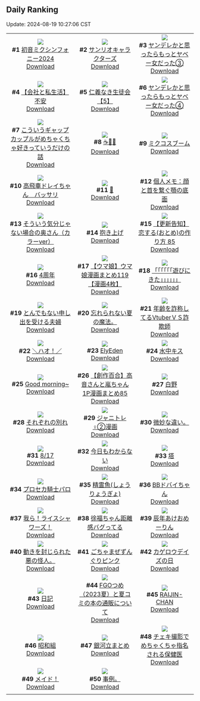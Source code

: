 ## Daily Ranking
Update: 2024-08-19 10:27:06 CST

|      |      |      |
| :----: | :----: | :----: |
| ![](https://i.pixiv.re/c/240x480/img-master/img/2024/08/16/00/30/07/121525173_p0_master1200.jpg)<br>**#1** [初音ミクシンフォニー2024](https://www.pixiv.net/artworks/121525173)<br>[Download](https://i.pixiv.re/img-original/img/2024/08/16/00/30/07/121525173_p0.jpg) | ![](https://i.pixiv.re/c/240x480/img-master/img/2024/08/17/00/01/38/121555597_p0_master1200.jpg)<br>**#2** [サンリオキャラクターズ](https://www.pixiv.net/artworks/121555597)<br>[Download](https://i.pixiv.re/img-original/img/2024/08/17/00/01/38/121555597_p0.png) | ![](https://i.pixiv.re/c/240x480/img-master/img/2024/08/16/00/01/32/121524102_p0_master1200.jpg)<br>**#3** [ヤンデレかと思ったらもっとヤベー女だった③](https://www.pixiv.net/artworks/121524102)<br>[Download](https://i.pixiv.re/img-original/img/2024/08/16/00/01/32/121524102_p0.png) |
| ![](https://i.pixiv.re/c/240x480/img-master/img/2024/08/16/12/00/12/121535499_p0_master1200.jpg)<br>**#4** [【会社と私生活】不安](https://www.pixiv.net/artworks/121535499)<br>[Download](https://i.pixiv.re/img-original/img/2024/08/16/12/00/12/121535499_p0.jpg) | ![](https://i.pixiv.re/c/240x480/img-master/img/2024/08/17/10/46/28/121566565_p0_master1200.jpg)<br>**#5** [仁義なき生徒会【5】](https://www.pixiv.net/artworks/121566565)<br>[Download](https://i.pixiv.re/img-original/img/2024/08/17/10/46/28/121566565_p0.png) | ![](https://i.pixiv.re/c/240x480/img-master/img/2024/08/17/00/01/34/121555589_p0_master1200.jpg)<br>**#6** [ヤンデレかと思ったらもっとヤベー女だった④](https://www.pixiv.net/artworks/121555589)<br>[Download](https://i.pixiv.re/img-original/img/2024/08/17/00/01/34/121555589_p0.png) |
| ![](https://i.pixiv.re/c/240x480/img-master/img/2024/08/16/00/03/03/121524229_p0_master1200.jpg)<br>**#7** [こういうギャップカップルがめちゃくちゃ好きっていうだけの話](https://www.pixiv.net/artworks/121524229)<br>[Download](https://i.pixiv.re/img-original/img/2024/08/16/00/03/03/121524229_p0.jpg) | ![](https://i.pixiv.re/c/240x480/img-master/img/2024/08/17/00/15/36/121556288_p0_master1200.jpg)<br>**#8** [☕🌸✨](https://www.pixiv.net/artworks/121556288)<br>[Download](https://i.pixiv.re/img-original/img/2024/08/17/00/15/36/121556288_p0.jpg) | ![](https://i.pixiv.re/c/240x480/img-master/img/2024/08/16/04/00/55/121529093_p0_master1200.jpg)<br>**#9** [ミクコスブーム](https://www.pixiv.net/artworks/121529093)<br>[Download](https://i.pixiv.re/img-original/img/2024/08/16/04/00/55/121529093_p0.png) |
| ![](https://i.pixiv.re/c/240x480/img-master/img/2024/08/16/12/48/43/121536575_p0_master1200.jpg)<br>**#10** [高飛車ドレイちゃん　バッサリ](https://www.pixiv.net/artworks/121536575)<br>[Download](https://i.pixiv.re/img-original/img/2024/08/16/12/48/43/121536575_p0.png) | ![](https://i.pixiv.re/c/240x480/img-master/img/2024/08/16/11/47/30/121535216_p0_master1200.jpg)<br>**#11** [👑](https://www.pixiv.net/artworks/121535216)<br>[Download](https://i.pixiv.re/img-original/img/2024/08/16/11/47/30/121535216_p0.png) | ![](https://i.pixiv.re/c/240x480/img-master/img/2024/08/17/06/00/06/121562405_p0_master1200.jpg)<br>**#12** [個人メモ：顔と首を繋ぐ顎の底面](https://www.pixiv.net/artworks/121562405)<br>[Download](https://i.pixiv.re/img-original/img/2024/08/17/06/00/06/121562405_p0.jpg) |
| ![](https://i.pixiv.re/c/240x480/img-master/img/2024/08/16/00/02/18/121524174_p0_master1200.jpg)<br>**#13** [そういう気分じゃない場合の奥さん（カラーver）](https://www.pixiv.net/artworks/121524174)<br>[Download](https://i.pixiv.re/img-original/img/2024/08/16/00/02/18/121524174_p0.jpg) | ![](https://i.pixiv.re/c/240x480/img-master/img/2024/08/17/20/21/41/121580402_p0_master1200.jpg)<br>**#14** [抱き上げ](https://www.pixiv.net/artworks/121580402)<br>[Download](https://i.pixiv.re/img-original/img/2024/08/17/20/21/41/121580402_p0.jpg) | ![](https://i.pixiv.re/c/240x480/img-master/img/2024/08/16/12/20/10/121535988_p0_master1200.jpg)<br>**#15** [【更新告知】 恋する(おとめ)の作り方 85](https://www.pixiv.net/artworks/121535988)<br>[Download](https://i.pixiv.re/img-original/img/2024/08/16/12/20/10/121535988_p0.png) |
| ![](https://i.pixiv.re/c/240x480/img-master/img/2024/08/16/15/00/05/121538994_p0_master1200.jpg)<br>**#16** [4周年](https://www.pixiv.net/artworks/121538994)<br>[Download](https://i.pixiv.re/img-original/img/2024/08/16/15/00/05/121538994_p0.jpg) | ![](https://i.pixiv.re/c/240x480/img-master/img/2024/08/16/00/01/49/121524125_p0_master1200.jpg)<br>**#17** [【ウマ娘】ウマ娘漫画まとめ119【漫画4枚】](https://www.pixiv.net/artworks/121524125)<br>[Download](https://i.pixiv.re/img-original/img/2024/08/16/00/01/49/121524125_p0.jpg) | ![](https://i.pixiv.re/c/240x480/img-master/img/2024/08/17/20/39/07/121581041_p0_master1200.jpg)<br>**#18** [「「「「「「遊びにきた」」」」」」](https://www.pixiv.net/artworks/121581041)<br>[Download](https://i.pixiv.re/img-original/img/2024/08/17/20/39/07/121581041_p0.png) |
| ![](https://i.pixiv.re/c/240x480/img-master/img/2024/08/17/00/05/43/121555875_p0_master1200.jpg)<br>**#19** [とんでもない申し出を受ける夫婦](https://www.pixiv.net/artworks/121555875)<br>[Download](https://i.pixiv.re/img-original/img/2024/08/17/00/05/43/121555875_p0.jpg) | ![](https://i.pixiv.re/c/240x480/img-master/img/2024/08/16/18/57/26/121544843_p0_master1200.jpg)<br>**#20** [忘れられない夏の魔法。](https://www.pixiv.net/artworks/121544843)<br>[Download](https://i.pixiv.re/img-original/img/2024/08/16/18/57/26/121544843_p0.jpg) | ![](https://i.pixiv.re/c/240x480/img-master/img/2024/08/17/20/01/14/121579702_p0_master1200.jpg)<br>**#21** [年齢を詐称してるVtuberＶＳ詐欺師](https://www.pixiv.net/artworks/121579702)<br>[Download](https://i.pixiv.re/img-original/img/2024/08/17/20/01/14/121579702_p0.png) |
| ![](https://i.pixiv.re/c/240x480/img-master/img/2024/08/17/00/08/11/121555998_p0_master1200.jpg)<br>**#22** [＼ハオ！／](https://www.pixiv.net/artworks/121555998)<br>[Download](https://i.pixiv.re/img-original/img/2024/08/17/00/08/11/121555998_p0.jpg) | ![](https://i.pixiv.re/c/240x480/img-master/img/2024/08/16/05/37/28/121530022_p0_master1200.jpg)<br>**#23** [ElyEden](https://www.pixiv.net/artworks/121530022)<br>[Download](https://i.pixiv.re/img-original/img/2024/08/16/05/37/28/121530022_p0.png) | ![](https://i.pixiv.re/c/240x480/img-master/img/2024/08/16/19/42/27/121546293_p0_master1200.jpg)<br>**#24** [水中キス](https://www.pixiv.net/artworks/121546293)<br>[Download](https://i.pixiv.re/img-original/img/2024/08/16/19/42/27/121546293_p0.jpg) |
| ![](https://i.pixiv.re/c/240x480/img-master/img/2024/08/16/00/00/25/121523921_p0_master1200.jpg)<br>**#25** [Good morning~](https://www.pixiv.net/artworks/121523921)<br>[Download](https://i.pixiv.re/img-original/img/2024/08/16/00/00/25/121523921_p0.jpg) | ![](https://i.pixiv.re/c/240x480/img-master/img/2024/08/17/00/02/17/121555658_p0_master1200.jpg)<br>**#26** [【創作百合】高音さんと嵐ちゃん1P漫画まとめ85](https://www.pixiv.net/artworks/121555658)<br>[Download](https://i.pixiv.re/img-original/img/2024/08/17/00/02/17/121555658_p0.jpg) | ![](https://i.pixiv.re/c/240x480/img-master/img/2024/08/17/13/58/02/121570597_p0_master1200.jpg)<br>**#27** [白野](https://www.pixiv.net/artworks/121570597)<br>[Download](https://i.pixiv.re/img-original/img/2024/08/17/13/58/02/121570597_p0.jpg) |
| ![](https://i.pixiv.re/c/240x480/img-master/img/2024/08/16/17/56/32/121543009_p0_master1200.jpg)<br>**#28** [それぞれの別れ](https://www.pixiv.net/artworks/121543009)<br>[Download](https://i.pixiv.re/img-original/img/2024/08/16/17/56/32/121543009_p0.jpg) | ![](https://i.pixiv.re/c/240x480/img-master/img/2024/08/16/20/23/51/121547734_p0_master1200.jpg)<br>**#29** [ジャニトレ♀②漫画](https://www.pixiv.net/artworks/121547734)<br>[Download](https://i.pixiv.re/img-original/img/2024/08/16/20/23/51/121547734_p0.jpg) | ![](https://i.pixiv.re/c/240x480/img-master/img/2024/08/17/01/46/12/121558812_p0_master1200.jpg)<br>**#30** [微妙な違い。](https://www.pixiv.net/artworks/121558812)<br>[Download](https://i.pixiv.re/img-original/img/2024/08/17/01/46/12/121558812_p0.jpg) |
| ![](https://i.pixiv.re/c/240x480/img-master/img/2024/08/17/00/00/58/121555516_p0_master1200.jpg)<br>**#31** [8/17](https://www.pixiv.net/artworks/121555516)<br>[Download](https://i.pixiv.re/img-original/img/2024/08/17/00/00/58/121555516_p0.jpg) | ![](https://i.pixiv.re/c/240x480/img-master/img/2024/08/16/00/36/14/121525364_p0_master1200.jpg)<br>**#32** [今日もわからない](https://www.pixiv.net/artworks/121525364)<br>[Download](https://i.pixiv.re/img-original/img/2024/08/16/00/36/14/121525364_p0.jpg) | ![](https://i.pixiv.re/c/240x480/img-master/img/2024/08/16/11/21/59/121534711_p0_master1200.jpg)<br>**#33** [塔](https://www.pixiv.net/artworks/121534711)<br>[Download](https://i.pixiv.re/img-original/img/2024/08/16/11/21/59/121534711_p0.png) |
| ![](https://i.pixiv.re/c/240x480/img-master/img/2024/08/16/20/28/06/121547874_p0_master1200.jpg)<br>**#34** [プロセカ騎士パロ](https://www.pixiv.net/artworks/121547874)<br>[Download](https://i.pixiv.re/img-original/img/2024/08/16/20/28/06/121547874_p0.jpg) | ![](https://i.pixiv.re/c/240x480/img-master/img/2024/08/16/07/08/48/121531137_p0_master1200.jpg)<br>**#35** [精霊魚(しょうりょうぎょ)](https://www.pixiv.net/artworks/121531137)<br>[Download](https://i.pixiv.re/img-original/img/2024/08/16/07/08/48/121531137_p0.jpg) | ![](https://i.pixiv.re/c/240x480/img-master/img/2024/08/16/12/37/36/121536355_p0_master1200.jpg)<br>**#36** [BBドバイちゃん](https://www.pixiv.net/artworks/121536355)<br>[Download](https://i.pixiv.re/img-original/img/2024/08/16/12/37/36/121536355_p0.jpg) |
| ![](https://i.pixiv.re/c/240x480/img-master/img/2024/08/16/00/03/41/121524263_p0_master1200.jpg)<br>**#37** [我ら！ライスシャワーズ！](https://www.pixiv.net/artworks/121524263)<br>[Download](https://i.pixiv.re/img-original/img/2024/08/16/00/03/41/121524263_p0.png) | ![](https://i.pixiv.re/c/240x480/img-master/img/2024/08/17/00/00/24/121555410_p0_master1200.jpg)<br>**#38** [徐福ちゃん距離感バグってる](https://www.pixiv.net/artworks/121555410)<br>[Download](https://i.pixiv.re/img-original/img/2024/08/17/00/00/24/121555410_p0.jpg) | ![](https://i.pixiv.re/c/240x480/img-master/img/2024/08/16/18/34/06/121544237_p0_master1200.jpg)<br>**#39** [辰年あけおめーりん](https://www.pixiv.net/artworks/121544237)<br>[Download](https://i.pixiv.re/img-original/img/2024/08/16/18/34/06/121544237_p0.jpg) |
| ![](https://i.pixiv.re/c/240x480/img-master/img/2024/08/17/18/40/58/121576957_p0_master1200.jpg)<br>**#40** [動きを封じられた悪の怪人。](https://www.pixiv.net/artworks/121576957)<br>[Download](https://i.pixiv.re/img-original/img/2024/08/17/18/40/58/121576957_p0.jpg) | ![](https://i.pixiv.re/c/240x480/img-master/img/2024/08/16/22/47/34/121552795_p0_master1200.jpg)<br>**#41** [ごちゃまぜずんぐりピンク](https://www.pixiv.net/artworks/121552795)<br>[Download](https://i.pixiv.re/img-original/img/2024/08/16/22/47/34/121552795_p0.jpg) | ![](https://i.pixiv.re/c/240x480/img-master/img/2024/08/16/16/22/15/121540743_p0_master1200.jpg)<br>**#42** [カゲロウデイズの日](https://www.pixiv.net/artworks/121540743)<br>[Download](https://i.pixiv.re/img-original/img/2024/08/16/16/22/15/121540743_p0.png) |
| ![](https://i.pixiv.re/c/240x480/img-master/img/2024/08/17/21/18/43/121582496_p0_master1200.jpg)<br>**#43** [日記](https://www.pixiv.net/artworks/121582496)<br>[Download](https://i.pixiv.re/img-original/img/2024/08/17/21/18/43/121582496_p0.png) | ![](https://i.pixiv.re/c/240x480/img-master/img/2024/08/17/00/32/13/121556918_p0_master1200.jpg)<br>**#44** [FGOつめ（2023夏）と夏コミの本の通販について](https://www.pixiv.net/artworks/121556918)<br>[Download](https://i.pixiv.re/img-original/img/2024/08/17/00/32/13/121556918_p0.png) | ![](https://i.pixiv.re/c/240x480/img-master/img/2024/08/16/18/07/51/121543509_p0_master1200.jpg)<br>**#45** [RAIJIN-CHAN](https://www.pixiv.net/artworks/121543509)<br>[Download](https://i.pixiv.re/img-original/img/2024/08/16/18/07/51/121543509_p0.jpg) |
| ![](https://i.pixiv.re/c/240x480/img-master/img/2024/08/16/15/02/28/121539058_p0_master1200.jpg)<br>**#46** [昭和組](https://www.pixiv.net/artworks/121539058)<br>[Download](https://i.pixiv.re/img-original/img/2024/08/16/15/02/28/121539058_p0.jpg) | ![](https://i.pixiv.re/c/240x480/img-master/img/2024/08/16/17/06/26/121541807_p0_master1200.jpg)<br>**#47** [銀河立まとめ](https://www.pixiv.net/artworks/121541807)<br>[Download](https://i.pixiv.re/img-original/img/2024/08/16/17/06/26/121541807_p0.jpg) | ![](https://i.pixiv.re/c/240x480/img-master/img/2024/08/16/08/30/02/121532156_p0_master1200.jpg)<br>**#48** [チェキ撮影でめちゃくちゃ指名される保健医](https://www.pixiv.net/artworks/121532156)<br>[Download](https://i.pixiv.re/img-original/img/2024/08/16/08/30/02/121532156_p0.jpg) |
| ![](https://i.pixiv.re/c/240x480/img-master/img/2024/08/16/00/00/26/121523926_p0_master1200.jpg)<br>**#49** [メイド！](https://www.pixiv.net/artworks/121523926)<br>[Download](https://i.pixiv.re/img-original/img/2024/08/16/00/00/26/121523926_p0.jpg) | ![](https://i.pixiv.re/c/240x480/img-master/img/2024/08/17/08/50/32/121560936_p0_master1200.jpg)<br>**#50** [事例。](https://www.pixiv.net/artworks/121560936)<br>[Download](https://i.pixiv.re/img-original/img/2024/08/17/08/50/32/121560936_p0.jpg) |
|      |

